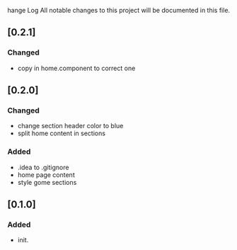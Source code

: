 hange Log
All notable changes to this project will be documented in this file.

## [0.2.1]
### Changed
- copy in home.component to correct one

## [0.2.0]
### Changed
- change section header color to blue
- split home content in sections

### Added
- .idea to .gitignore
- home page content
- style gome sections

## [0.1.0]
### Added
- init.
